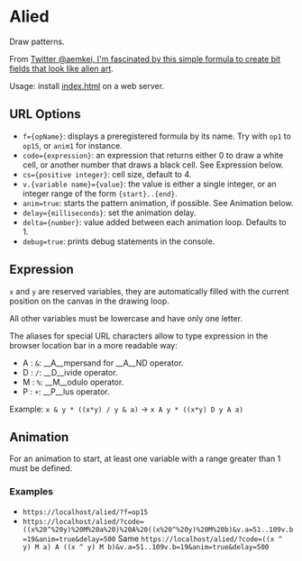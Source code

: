 Alied
=====

Draw patterns.

From [Twitter @aemkei, I'm fascinated by this simple formula to create bit fields that look like alien art](https://twitter.com/twitter.com/aemkei/status/1378106731386040322?s=19).

Usage: install [index.html](index.html) on a web server.

## URL Options ##

- `f={opName}`: displays a preregistered formula by its name. Try with `op1` to `op15`, or `anim1` for instance.
- `code={expression}`:  an expression that returns either 0 to draw a white cell, or another number that draws a black cell. See Expression below.
- `cs={positive integer}`: cell size, default to 4.
- `v.{variable name}={value}`: the value is either a single integer, or an integer range of the form `{start}..{end}`.
- `anim=true`: starts the pattern animation, if possible. See Animation below.
- `delay={milliseconds}`: set the animation delay.
- `delta={number}`: value added between each animation loop. Defaults to 1.
- `debug=true`: prints debug statements in the console.

## Expression ##

`x` and `y` are reserved variables, they are automatically filled with the current position on the canvas in the drawing loop.

All other variables must be lowercase and have only one letter.

The aliases for special URL characters allow to type expression in the browser location bar in a more readable way:
- A : `&`: __A__mpersand for __A__ND operator.
- D : `/`: __D__ivide operator.
- M : `%`: __M__odulo operator.
- P : `+`: __P__lus operator.

Example: `x & y * ((x*y) / y & a)` → `x A y * ((x*y) D y A a)`

## Animation ##

For an animation to start, at least one variable with a range greater than 1 must be defined.

### Examples ###

- `https://localhost/alied/?f=op15`
-  `https://localhost/alied/?code=((x%20^%20y)%20M%20a%20)%20A%20((x%20^%20y)%20M%20b)&v.a=51..109v.b=19&anim=true&delay=500`
  Same `https://localhost/alied/?code=((x ^ y) M a) A ((x ^ y) M b)&v.a=51..109v.b=19&anim=true&delay=500`
